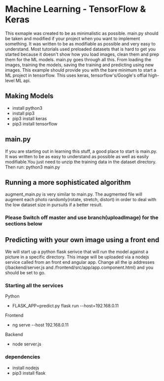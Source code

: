 # Machine Learning - TensorFlow & Keras

This exmaple was created to be as minimalistic as possible. main.py should be taken and modified if your project when you want to implement something. It was written to be as modifiable as possible and very easy to understand. Most tutorials used preloaded datasets that is hard to get you started because it doesn't show how you load images, clean them and prep them for the ML models. main.py goes through all this. From loading the images, training the models, saving the training and predicting using new images. This example should provide you with the bare minimum to start a ML project in tensorflow. This uses keras, tensorflow's/Google's offial high-level ML api.

## Making Models
- install python3
- install pip3
- pip3 install keras
- pip3 install tensorflow

## main.py
If you are starting out in learning this stuff, a good place to start is main.py. It was written to be as easy to understand as possible as well as easily modifiable.You just need to unzip the training data in the dataset directory. Then run: python3 main.py

## Running a more sophisticated algorithm
augment_main.py is very similar to main.py. The augmented file will augment each photo randomly(rotate, stretch, distort) in order to deal with the low dataset size in pursuits if a better result.

### Please Switch off master and use branch(uploadImage) for the sections below
## Predicting with your own image using a front end
We will start up a python flask serivce that will run the model against a picture in a specific directory. This image will be uploaded via a nodejs service called from an front end angular app. Change all the ip addresses (/backend/server.js and /frontend/src/app/app.component.html) and you should be set to go.

### Starting all the services
Python
- FLASK_APP=predict.py flask run --host=192.168.0.11

Frontend
- ng serve --host 192.168.0.11

Backend
- node server.js

### dependencies
- install nodejs
- pip3 install flask

